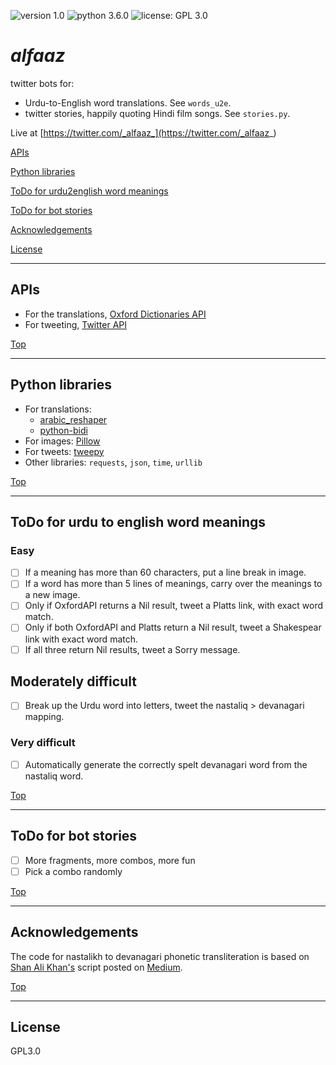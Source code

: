 ![version 1.0](https://img.shields.io/badge/version-1.0-green.svg)  ![python 3.6.0](https://img.shields.io/badge/python-3.6.0-blue.svg)  ![license: GPL 3.0](https://img.shields.io/badge/license-GPL%203.0-lightgrey.svg)  

# _alfaaz_

twitter bots for:

- Urdu-to-English word translations. See `words_u2e`.
- twitter stories, happily quoting Hindi film songs. See `stories.py`.

Live at [https://twitter.com/_alfaaz_](https://twitter.com/_alfaaz_)

  [APIs](#apis)
  
  [Python libraries](#python-libraries)
  
  [ToDo for urdu2english word meanings](#todo-for-urdu-to-english-word-meanings)
  
  [ToDo for bot stories](#todo-for-bot-stories)
  
  [Acknowledgements](#acknowledgements)
  
  [License](#license)

<hr/>

## APIs

- For the translations, [Oxford Dictionaries API](https://developer.oxforddictionaries.com/documentation)
- For tweeting, [Twitter API](https://dev.twitter.com/rest/public)

[Top](#alfaaz)
<hr/>

## Python libraries

- For translations:
  - [arabic_reshaper](http://mpcabd.xyz/python-arabic-text-reshaper/)
  - [python-bidi](https://pypi.python.org/pypi/python-bidi)
- For images: [Pillow](https://pypi.python.org/pypi/Pillow/)
- For tweets: [tweepy](http://docs.tweepy.org/en/v3.5.0/index.html)
- Other libraries: `requests`, `json`, `time`, `urllib` 

[Top](#alfaaz)
<hr/>

## ToDo for urdu to english word meanings

### Easy

- [ ] If a meaning has more than 60 characters, put a line break in image.
- [ ] If a word has more than 5 lines of meanings, carry over the meanings to a new image.
- [ ] Only if OxfordAPI returns a Nil result, tweet a Platts link, with exact word match.
- [ ] Only if both OxfordAPI and Platts return a Nil result, tweet a Shakespear link with exact word match.
- [ ] If all three return Nil results, tweet a Sorry message.

## Moderately difficult

- [ ] Break up the Urdu word into letters, tweet the nastaliq > devanagari mapping.

### Very difficult

- [ ] Automatically generate the correctly spelt devanagari word from the nastaliq word.

[Top](#alfaaz)
<hr/>

## ToDo for bot stories

- [ ] More fragments, more combos, more fun
- [ ] Pick a combo randomly

[Top](#alfaaz)
<hr/>

## Acknowledgements

The code for nastalikh to devanagari phonetic transliteration is based on [Shan Ali Khan's](https://twitter.com/itsShanKhan) script posted on [Medium](https://medium.com/@itsShanKhan/transliterate-urdu-to-roman-urdu-in-python-614953b1a4d5).

[Top](#alfaaz)
<hr/>

## License

GPL3.0
